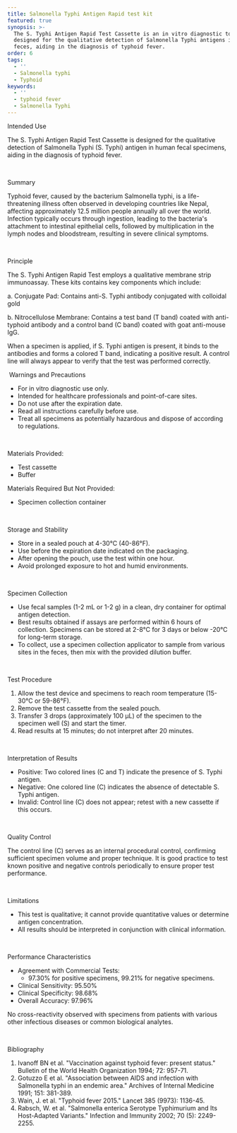 ```yaml
---
title: Salmonella Typhi Antigen Rapid test kit
featured: true
synopsis: >-
  The S. Typhi Antigen Rapid Test Cassette is an in vitro diagnostic tool
  designed for the qualitative detection of Salmonella Typhi antigens in human
  feces, aiding in the diagnosis of typhoid fever.
order: 6
tags:
  - ''
  - Salmonella typhi
  - Typhoid
keywords:
  - ''
  - typhoid fever
  - Salmonella Typhi
---
```


Intended Use

The S. Typhi Antigen Rapid Test Cassette is designed for the qualitative detection of Salmonella Typhi (S. Typhi) antigen in human fecal specimens, aiding in the diagnosis of typhoid fever.

 

Summary

Typhoid fever, caused by the bacterium Salmonella typhi, is a life-threatening illness often observed in developing countries like Nepal, affecting approximately 12.5 million people annually all over the world. Infection typically occurs through ingestion, leading to the bacteria's attachment to intestinal epithelial cells, followed by multiplication in the lymph nodes and bloodstream, resulting in severe clinical symptoms.

 

Principle

The S. Typhi Antigen Rapid Test employs a qualitative membrane strip immunoassay. These kits contains key components which include:

a.  Conjugate Pad: Contains anti-S. Typhi antibody conjugated with colloidal gold 

b. Nitrocellulose Membrane: Contains a test band (T band) coated with anti-typhoid antibody and a control band (C band) coated with goat anti-mouse IgG.

When a specimen is applied, if S. Typhi antigen is present, it binds to the antibodies and forms a colored T band, indicating a positive result. A control line will always appear to verify that the test was performed correctly.

 Warnings and Precautions

* For in vitro diagnostic use only.
* Intended for healthcare professionals and point-of-care sites.
* Do not use after the expiration date.
* Read all instructions carefully before use.
* Treat all specimens as potentially hazardous and dispose of according to regulations.

 

Materials Provided:

* Test cassette
* Buffer

Materials Required But Not Provided:

* Specimen collection container

 

Storage and Stability

* Store in a sealed pouch at 4-30°C (40-86°F).
* Use before the expiration date indicated on the packaging.
* After opening the pouch, use the test within one hour.
* Avoid prolonged exposure to hot and humid environments.

 

Specimen Collection

* Use fecal samples (1-2 mL or 1-2 g) in a clean, dry container for optimal antigen detection.
* Best results obtained if assays are performed within 6 hours of collection. Specimens can be stored at 2-8°C for 3 days or below -20°C for long-term storage.
* To collect, use a specimen collection applicator to sample from various sites in the feces, then mix with the provided dilution buffer.

 

Test Procedure

1. Allow the test device and specimens to reach room temperature (15-30°C or 59-86°F).
2. Remove the test cassette from the sealed pouch.
3. Transfer 3 drops (approximately 100 µL) of the specimen to the specimen well (S) and start the timer.
4. Read results at 15 minutes; do not interpret after 20 minutes.

 

Interpretation of Results

* Positive: Two colored lines (C and T) indicate the presence of S. Typhi antigen.
* Negative: One colored line (C) indicates the absence of detectable S. Typhi antigen.
* Invalid: Control line (C) does not appear; retest with a new cassette if this occurs.

 

Quality Control

The control line (C) serves as an internal procedural control, confirming sufficient specimen volume and proper technique. It is good practice to test known positive and negative controls periodically to ensure proper test performance.

 

Limitations

* This test is qualitative; it cannot provide quantitative values or determine antigen concentration.
* All results should be interpreted in conjunction with clinical information.

 

Performance Characteristics

* Agreement with Commercial Tests:
  * 97.30% for positive specimens, 99.21% for negative specimens.
* Clinical Sensitivity: 95.50%
* Clinical Specificity: 98.68%
* Overall Accuracy: 97.96%

No cross-reactivity observed with specimens from patients with various other infectious diseases or common biological analytes.

 

Bibliography

1. Ivanoff BN et al. "Vaccination against typhoid fever: present status." Bulletin of the World Health Organization 1994; 72: 957-71.
2. Gotuzzo E et al. "Association between AIDS and infection with Salmonella typhi in an endemic area." Archives of Internal Medicine 1991; 151: 381-389.
3. Wain, J. et al. "Typhoid fever 2015." Lancet 385 (9973): 1136-45.
4. Rabsch, W. et al. "Salmonella enterica Serotype Typhimurium and Its Host-Adapted Variants." Infection and Immunity 2002; 70 (5): 2249-2255.

 


